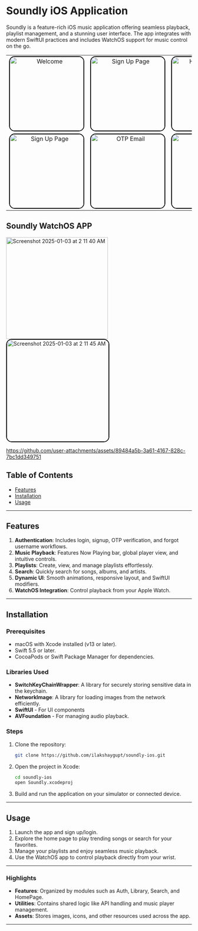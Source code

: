 # Soundly iOS Application

Soundly is a feature-rich iOS music application offering seamless playback, playlist management, and a stunning user interface. The app integrates with modern SwiftUI practices and includes WatchOS support for music control on the go.
<table>
  <tr>
    <td style="text-align: center;">
      <img src="https://github.com/user-attachments/assets/59d5eed1-0c9a-4621-ade6-9a48c6711e17" alt="Welcome" width="200" style="border: 2px solid #000; border-radius: 15px;"/>
    </td>
    <td style="text-align: center;">
      <img src="https://github.com/user-attachments/assets/e019dce3-31d2-49c0-b416-61a2db1109b9" alt="Sign Up Page" width="200" style="border: 2px solid #000; border-radius: 15px;"/>
    </td>
    <td style="text-align: center;">
      <img src="https://github.com/user-attachments/assets/f5fb7faf-6385-4577-8522-45203725c36e" alt="Homepage New" width="200" style="border: 2px solid #000; border-radius: 15px;"/>
    </td>
    <td style="text-align: center;">
      <img src="https://github.com/user-attachments/assets/494200b7-a074-4289-a55f-e920c71e4eba" alt="User's Playlist" width="200" style="border: 2px solid #000; border-radius: 15px;"/>
    </td>
  </tr>
  <tr>
    <td style="text-align: center;">
      <img src="https://github.com/user-attachments/assets/d5e77cb6-1463-4226-aa40-ca5e087a1a8c" alt="Sign Up Page" width="200" style="border: 2px solid #000; border-radius: 15px;"/>
    </td>
    <td style="text-align: center;">
      <img src="https://github.com/user-attachments/assets/add3016d-4b62-4b6c-afea-5f7d3609c7eb" alt="OTP Email" width="200" style="border: 2px solid #000; border-radius: 15px;"/>
    </td>
    <td style="text-align: center;">
      <img src="https://github.com/user-attachments/assets/853609ae-4bb7-4e34-a585-a083d1b8cde7" alt="Search Page" width="200" style="border: 2px solid #000; border-radius: 15px;"/>
    </td>
    <td style="text-align: center;">
      <img src="https://github.com/user-attachments/assets/5dcf87e4-7027-4b49-817b-bf0232009948" alt="Search Page" width="200" style="border: 2px solid #000; border-radius: 15px;"/>
    </td>
  </tr>
</table>

## Soundly WatchOS APP 

<img width="276" alt="Screenshot 2025-01-03 at 2 11 40 AM" src="https://github.com/user-attachments/assets/63f67a36-e991-4519-b4e7-7e2a83d26942" />

<img width="276" alt="Screenshot 2025-01-03 at 2 11 45 AM" src="https://github.com/user-attachments/assets/dbc32c54-a6d7-4270-8eda-41c52c9e6583" style="border: 2px solid #000; border-radius: 15px;"/>

https://github.com/user-attachments/assets/89484a5b-3a61-4167-828c-7bc1dd349751

## Table of Contents

- [Features](#features)
- [Installation](#installation)
- [Usage](#usage)

---

## Features

1. **Authentication**: Includes login, signup, OTP verification, and forgot username workflows.
2. **Music Playback**: Features Now Playing bar, global player view, and intuitive controls.
3. **Playlists**: Create, view, and manage playlists effortlessly.
4. **Search**: Quickly search for songs, albums, and artists.
5. **Dynamic UI**: Smooth animations, responsive layout, and SwiftUI modifiers.
6. **WatchOS Integration**: Control playback from your Apple Watch.

---

## Installation

### Prerequisites

- macOS with Xcode installed (v13 or later).
- Swift 5.5 or later.
- CocoaPods or Swift Package Manager for dependencies.

### Libraries Used

- **SwitchKeyChainWrapper**: A library for securely storing sensitive data in the keychain.
- **NetworkImage**: A library for loading images from the network efficiently.
- **SwiftUI** - For UI components
- **AVFoundation** - For managing audio playback.


### Steps

1. Clone the repository:
   ```bash
   git clone https://github.com/ilakshaygupt/soundly-ios.git
   ```
2. Open the project in Xcode:
   ```bash
   cd soundly-ios
   open Soundly.xcodeproj
   ```
3. Build and run the application on your simulator or connected device.

---

## Usage

1. Launch the app and sign up/login.
2. Explore the home page to play trending songs or search for your favorites.
3. Manage your playlists and enjoy seamless music playback.
4. Use the WatchOS app to control playback directly from your wrist.

---

### Highlights

- **Features**: Organized by modules such as Auth, Library, Search, and HomePage.
- **Utilities**: Contains shared logic like API handling and music player management.
- **Assets**: Stores images, icons, and other resources used across the app.

---
